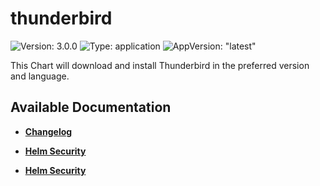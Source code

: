 # thunderbird

![Version: 3.0.0](https://img.shields.io/badge/Version-3.0.0-informational?style=flat-square) ![Type: application](https://img.shields.io/badge/Type-application-informational?style=flat-square) ![AppVersion: "latest"](https://img.shields.io/badge/AppVersion-"latest"-informational?style=flat-square)

This Chart will download and install Thunderbird in the preferred version and language.

## Available Documentation

- [**Changelog**](CHANGELOG)

- [**Helm Security**](container-security)

- [**Helm Security**](helm-security)

